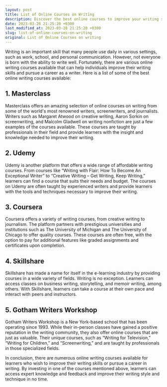 ```yaml
---
layout: post
title: List of Online Courses on Writing
description: Discover the best online courses to improve your writing skills and boost your career as a writer.
date: 2023-03-28 21:25:20 +0300
last_modified_at: 2023-03-28 21:25:20 +0300
slug: list-of-online-courses-on-writing
original: List of Online Courses on writing
---
```


Writing is an important skill that many people use daily in various settings, such as work, school, and personal communication. However, not everyone is born with the ability to write well. Fortunately, there are various online writing courses available that can help individuals improve their writing skills and pursue a career as a writer. Here is a list of some of the best online writing courses available:

## 1. Masterclass 

Masterclass offers an amazing selection of online courses on writing from some of the world's most renowned writers, screenwriters, and journalists. Writers such as Margaret Atwood on creative writing, Aaron Sorkin on screenwriting, and Malcolm Gladwell on writing nonfiction are just a few examples of the courses available. These courses are taught by professionals in their field and provide learners with the insight and knowledge needed to improve their writing.

## 2. Udemy 

Udemy is another platform that offers a wide range of affordable writing courses. From courses like “Writing with Flair: How To Become An Exceptional Writer” to “Creative Writing – Get Writing, Keep Writing,” learners can find a course that suits their needs and budget. The courses on Udemy are often taught by experienced writers and provide learners with the tools and techniques necessary to improve their writing.

## 3. Coursera 

Coursera offers a variety of writing courses, from creative writing to journalism. The platform partners with prestigious universities and institutions such as The University of Michigan and The University of Chicago to offer quality courses. These courses are often free, with the option to pay for additional features like graded assignments and certificates upon completion.

## 4. Skillshare 

Skillshare has made a name for itself in the e-learning industry by providing courses in a wide variety of fields. Writing is no exception. Learners can access classes on business writing, storytelling, and memoir writing, among others. With Skillshare, learners can take a course at their own pace and interact with peers and instructors.

## 5. Gotham Writers Workshop 

Gotham Writers Workshop is a New York-based school that has been operating since 1993. While their in-person classes have gained a positive reputation in the writing community, they also offer online courses that are just as valuable. Their unique courses, such as “Writing for Television,” “Writing for Children,” and “Screenwriting,” and are taught by professionals in those specialized fields.

In conclusion, there are numerous online writing courses available for learners who wish to improve their writing skills or pursue a career in writing. By investing in one of the courses mentioned above, learners can access expert knowledge and feedback and improve their writing style and technique in no time.